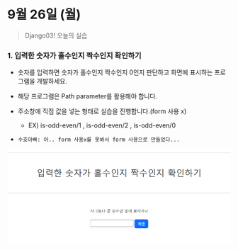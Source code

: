 # 9월 26일 (월)

> Django03! 오늘의 실습



### 1. 입력한 숫자가 홀수인지 짝수인지 확인하기

- 숫자를 입력하면 숫자가 홀수인지 짝수인지 0인지 판단하고 화면에 표시하는 프로그램을 개발하세요.
- 해당 프로그램은 Path parameter를 활용해야 합니다.

- 주소창에 직접 값을 넣는 형태로 실습을 진행합니다.(form 사용 x)
  - EX) is-odd-even/1 , is-odd-even/2 , is-odd-even/0
- `수호아빠: 아.. form 사용x를 못봐서 form 사용으로 만들었다...`

![Animation](assets/Animation.gif)
